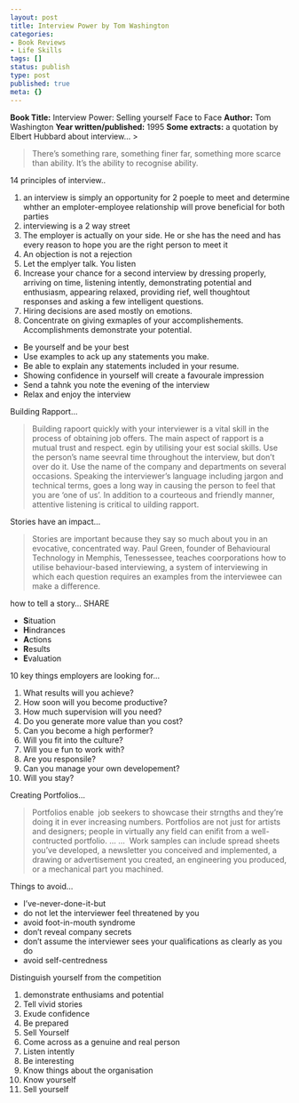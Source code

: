 ```yaml
---
layout: post
title: Interview Power by Tom Washington
categories:
- Book Reviews
- Life Skills
tags: []
status: publish
type: post
published: true
meta: {}
---
```

**Book Title:** Interview Power: Selling yourself Face to Face **Author:** Tom Washington **Year written/published:** 1995 **Some extracts:** a quotation by Elbert Hubbard about interview… >  

> There’s something rare, something finer far, something more scarce than ability. It’s the ability to recognise ability.

14 principles of interview..

1. an interview is simply an opportunity for 2 poeple to meet and determine whther an emploter-employee relationship will prove beneficial for both parties
2. interviewing is a 2 way street
3. The employer is actually on your side. He or she has the need and has every reason to hope you are the right person to meet it
4. An objection is not a rejection
5. Let the emplyer talk. You listen
6. Increase your chance for a second interview by dressing properly, arriving on time, listening intently, demonstrating potential and enthusiasm, appearing relaxed, providing rief, well thoughtout responses and asking a few intelligent questions.
7. Hiring decisions are ased mostly on emotions.
8. Concentrate on giving exmaples of your accomplishements. Accomplishments demonstrate your potential.

- Be yourself and be your best
- Use examples to ack up any statements you make.
- Be able to explain any statements included in your resume.
- Showing confidence in yourself will create a favourale impression
- Send a tahnk you note the evening of the interview
- Relax and enjoy the interview

Building Rapport…

>  

> Building rapoort quickly with your interviewer is a vital skill in the process of obtaining job offers. The main aspect of rapport is a mutual trust and respect. egin by utilising your est social skills. Use the person’s name seevral time throughout the interview, but don’t over do it. Use the name of the company and departments on several occasions. Speaking the interviewer’s language including jargon and technical terms, goes a long way in causing the person to feel that you are ‘one of us’. In addition to a courteous and friendly manner, attentive listening is critical to uilding rapport.

Stories have an impact…

>  

> Stories are important because they say so much about you in an evocative, concentrated way. Paul Green, founder of Behavioural Technology in Memphis, Tenessessee, teaches coorporations how to utilise behaviour-based interviewing, a system of interviewing in which each question requires an examples from the interviewee can make a difference.

how to tell a story… SHARE

- **S**ituation
- **H**indrances
- **A**ctions
- **R**esults
- **E**valuation

10 key things employers are looking for…

1. What results will you achieve?
2. How soon will you become productive?
3. How much supervision will you need?
4. Do you generate more value than you cost?
5. Can you become a high performer?
6. Will you fit into the culture?
7. Will you e fun to work with?
8. Are you responsile?
9. Can you manage your own developement?
10. Will you stay?

Creating Portfolios…

>  

> Portfolios enable  job seekers to showcase their strngths and they’re doing it in ever increasing numbers. Portfolios are not just for artists and designers; people in virtually any field can enifit from a well-contructed portfolio. … …  Work samples can include spread sheets you’ve developed, a newsletter you conceived and implemented, a drawing or advertisement you created, an engineering you produced, or a mechanical part you machined.

Things to avoid…

- I’ve-never-done-it-but
- do not let the interviewer feel threatened by you
- avoid foot-in-mouth syndrome
- don’t reveal company secrets
- don’t assume the interviewer sees your qualifications as clearly as you do
- avoid self-centredness

Distinguish yourself from the competition

1. demonstrate enthusiams and potential
2. Tell vivid stories
3. Exude confidence
4. Be prepared
5. Sell Yourself
6. Come across as a genuine and real person
7. Listen intently
8. Be interesting
9. Know things about the organisation
10. Know yourself
11. Sell yourself
